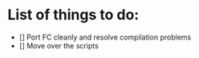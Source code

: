 
# List of things to do:

- [] Port FC cleanly and resolve compilation problems
- [] Move over the scripts
